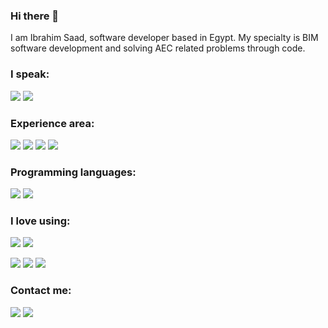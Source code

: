### Hi there 👋

I am Ibrahim Saad, software developer based in Egypt. My specialty is BIM software development and solving AEC related problems through code.  
 

### I speak:

![](https://img.shields.io/static/v1?label&message=English&style=for-the-badge&color=black)
![](https://img.shields.io/static/v1?label&message=Arabic&style=for-the-badge&color=black) 

### Experience area:

![](https://img.shields.io/static/v1?label&message=Revit-API&style=for-the-badge&color=black)
![](https://img.shields.io/static/v1?label&message=Forge-APIs&style=for-the-badge&color=black)
![](https://img.shields.io/static/v1?label&message=.NET&style=for-the-badge&color=black)
![](https://img.shields.io/static/v1?label&message=Restful-APIs&style=for-the-badge&color=black)

### Programming languages:

![](https://img.shields.io/static/v1?label&logo=c-sharp&message=C-Sharp&style=for-the-badge&color=black&logoColor=white) 
![](https://img.shields.io/static/v1?label&logo=javascript&message=JavaScript&style=for-the-badge&color=black&logoColor=yellow)

### I love using:

![](https://img.shields.io/static/v1?label&logo=dotnet&message=WPF&style=for-the-badge&color=black&logoColor=white)
![](https://img.shields.io/static/v1?label&logo=electron&message=Electron.js&style=for-the-badge&color=black&logoColor=white)

![](https://img.shields.io/static/v1?label&logo=dotnet&message=ASP.NET-Core&style=for-the-badge&color=black&logoColor=white)
![](https://img.shields.io/static/v1?label&logo=ef&message=EF&style=for-the-badge&color=black&logoColor=lightblue)
![](https://img.shields.io/static/v1?label&logo=mssql&message=MS-SQL&style=for-the-badge&color=black&logoColor=lightblue)

### Contact me:

[![](https://img.shields.io/static/v1?label&logo=linkedin&message=linkedin&style=for-the-badge&color=black)](https://www.linkedin.com/in/ibrahim5aad/)
[![](https://img.shields.io/static/v1?label&logo=instagram&message=Instagram&style=for-the-badge&color=black)](https://www.instagram.com/theibrahimsaad/)


 
